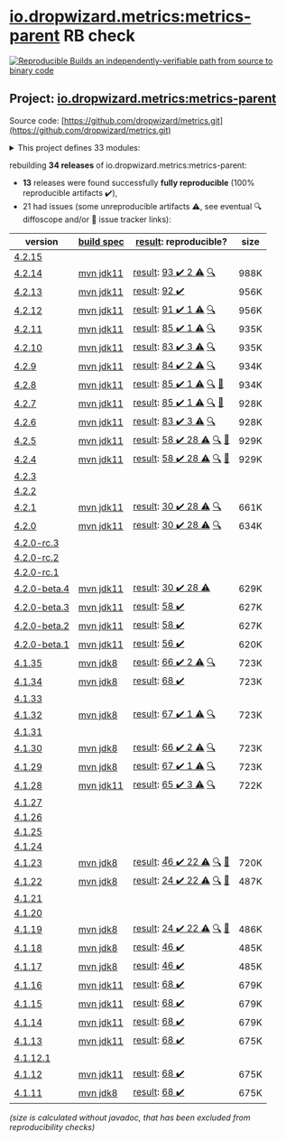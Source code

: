 [io.dropwizard.metrics:metrics-parent](https://search.maven.org/artifact/io.dropwizard.metrics/metrics-parent/) RB check
=======

[![Reproducible Builds](https://reproducible-builds.org/images/logos/rb.svg) an independently-verifiable path from source to binary code](https://reproducible-builds.org/)

## Project: [io.dropwizard.metrics:metrics-parent](https://search.maven.org/artifact/io.dropwizard.metrics/metrics-parent/)

Source code: [https://github.com/dropwizard/metrics.git](https://github.com/dropwizard/metrics.git)

<details><summary>This project defines 33 modules:</summary>

* [io.dropwizard.metrics:metrics-annotation](https://search.maven.org/artifact/io.dropwizard.metrics/metrics-annotation/)
* [io.dropwizard.metrics:metrics-bom](https://search.maven.org/artifact/io.dropwizard.metrics/metrics-bom/)
* [io.dropwizard.metrics:metrics-caffeine](https://search.maven.org/artifact/io.dropwizard.metrics/metrics-caffeine/)
* [io.dropwizard.metrics:metrics-caffeine3](https://search.maven.org/artifact/io.dropwizard.metrics/metrics-caffeine3/)
* [io.dropwizard.metrics:metrics-collectd](https://search.maven.org/artifact/io.dropwizard.metrics/metrics-collectd/)
* [io.dropwizard.metrics:metrics-core](https://search.maven.org/artifact/io.dropwizard.metrics/metrics-core/)
* [io.dropwizard.metrics:metrics-ehcache](https://search.maven.org/artifact/io.dropwizard.metrics/metrics-ehcache/)
* [io.dropwizard.metrics:metrics-graphite](https://search.maven.org/artifact/io.dropwizard.metrics/metrics-graphite/)
* [io.dropwizard.metrics:metrics-healthchecks](https://search.maven.org/artifact/io.dropwizard.metrics/metrics-healthchecks/)
* [io.dropwizard.metrics:metrics-httpasyncclient](https://search.maven.org/artifact/io.dropwizard.metrics/metrics-httpasyncclient/)
* [io.dropwizard.metrics:metrics-httpclient](https://search.maven.org/artifact/io.dropwizard.metrics/metrics-httpclient/)
* [io.dropwizard.metrics:metrics-httpclient5](https://search.maven.org/artifact/io.dropwizard.metrics/metrics-httpclient5/)
* [io.dropwizard.metrics:metrics-jakarta-servlet](https://search.maven.org/artifact/io.dropwizard.metrics/metrics-jakarta-servlet/)
* [io.dropwizard.metrics:metrics-jakarta-servlets](https://search.maven.org/artifact/io.dropwizard.metrics/metrics-jakarta-servlets/)
* [io.dropwizard.metrics:metrics-jcache](https://search.maven.org/artifact/io.dropwizard.metrics/metrics-jcache/)
* [io.dropwizard.metrics:metrics-jdbi](https://search.maven.org/artifact/io.dropwizard.metrics/metrics-jdbi/)
* [io.dropwizard.metrics:metrics-jdbi3](https://search.maven.org/artifact/io.dropwizard.metrics/metrics-jdbi3/)
* [io.dropwizard.metrics:metrics-jersey2](https://search.maven.org/artifact/io.dropwizard.metrics/metrics-jersey2/)
* [io.dropwizard.metrics:metrics-jersey3](https://search.maven.org/artifact/io.dropwizard.metrics/metrics-jersey3/)
* [io.dropwizard.metrics:metrics-jersey31](https://search.maven.org/artifact/io.dropwizard.metrics/metrics-jersey31/)
* [io.dropwizard.metrics:metrics-jetty10](https://search.maven.org/artifact/io.dropwizard.metrics/metrics-jetty10/)
* [io.dropwizard.metrics:metrics-jetty11](https://search.maven.org/artifact/io.dropwizard.metrics/metrics-jetty11/)
* [io.dropwizard.metrics:metrics-jetty9](https://search.maven.org/artifact/io.dropwizard.metrics/metrics-jetty9/)
* [io.dropwizard.metrics:metrics-jmx](https://search.maven.org/artifact/io.dropwizard.metrics/metrics-jmx/)
* [io.dropwizard.metrics:metrics-json](https://search.maven.org/artifact/io.dropwizard.metrics/metrics-json/)
* [io.dropwizard.metrics:metrics-jvm](https://search.maven.org/artifact/io.dropwizard.metrics/metrics-jvm/)
* [io.dropwizard.metrics:metrics-log4j2](https://search.maven.org/artifact/io.dropwizard.metrics/metrics-log4j2/)
* [io.dropwizard.metrics:metrics-logback](https://search.maven.org/artifact/io.dropwizard.metrics/metrics-logback/)
* [io.dropwizard.metrics:metrics-logback13](https://search.maven.org/artifact/io.dropwizard.metrics/metrics-logback13/)
* [io.dropwizard.metrics:metrics-logback14](https://search.maven.org/artifact/io.dropwizard.metrics/metrics-logback14/)
* [io.dropwizard.metrics:metrics-parent](https://search.maven.org/artifact/io.dropwizard.metrics/metrics-parent/)
* [io.dropwizard.metrics:metrics-servlet](https://search.maven.org/artifact/io.dropwizard.metrics/metrics-servlet/)
* [io.dropwizard.metrics:metrics-servlets](https://search.maven.org/artifact/io.dropwizard.metrics/metrics-servlets/)
</details>

rebuilding **34 releases** of io.dropwizard.metrics:metrics-parent:
- **13** releases were found successfully **fully reproducible** (100% reproducible artifacts :heavy_check_mark:),
- 21 had issues (some unreproducible artifacts :warning:, see eventual :mag: diffoscope and/or :memo: issue tracker links):

| version | [build spec](/BUILDSPEC.md) | [result](https://reproducible-builds.org/docs/jvm/): reproducible? | size |
| -- | --------- | ------ | -- |
| [4.2.15](https://search.maven.org/artifact/io.dropwizard.metrics/metrics-parent/4.2.15/pom) | | | |
| [4.2.14](https://search.maven.org/artifact/io.dropwizard.metrics/metrics-parent/4.2.14/pom) | [mvn jdk11](dropwizard-metrics-4.2.14.buildspec) | [result](metrics-parent-4.2.14.buildinfo): [93 :heavy_check_mark:  2 :warning:](metrics-parent-4.2.14.buildcompare) [:mag:](metrics-parent-4.2.14.diffoscope) | 988K |
| [4.2.13](https://search.maven.org/artifact/io.dropwizard.metrics/metrics-parent/4.2.13/pom) | [mvn jdk11](dropwizard-metrics-4.2.13.buildspec) | [result](metrics-parent-4.2.13.buildinfo): [92 :heavy_check_mark: ](metrics-parent-4.2.13.buildcompare) | 956K |
| [4.2.12](https://search.maven.org/artifact/io.dropwizard.metrics/metrics-parent/4.2.12/pom) | [mvn jdk11](dropwizard-metrics-4.2.12.buildspec) | [result](metrics-parent-4.2.12.buildinfo): [91 :heavy_check_mark:  1 :warning:](metrics-parent-4.2.12.buildcompare) [:mag:](metrics-parent-4.2.12.diffoscope) | 956K |
| [4.2.11](https://search.maven.org/artifact/io.dropwizard.metrics/metrics-parent/4.2.11/pom) | [mvn jdk11](dropwizard-metrics-4.2.11.buildspec) | [result](metrics-parent-4.2.11.buildinfo): [85 :heavy_check_mark:  1 :warning:](metrics-parent-4.2.11.buildcompare) [:mag:](metrics-parent-4.2.11.diffoscope) | 935K |
| [4.2.10](https://search.maven.org/artifact/io.dropwizard.metrics/metrics-parent/4.2.10/pom) | [mvn jdk11](dropwizard-metrics-4.2.10.buildspec) | [result](metrics-parent-4.2.10.buildinfo): [83 :heavy_check_mark:  3 :warning:](metrics-parent-4.2.10.buildcompare) [:mag:](metrics-parent-4.2.10.diffoscope) | 935K |
| [4.2.9](https://search.maven.org/artifact/io.dropwizard.metrics/metrics-parent/4.2.9/pom) | [mvn jdk11](dropwizard-metrics-4.2.9.buildspec) | [result](metrics-parent-4.2.9.buildinfo): [84 :heavy_check_mark:  2 :warning:](metrics-parent-4.2.9.buildcompare) [:mag:](metrics-parent-4.2.9.diffoscope) | 934K |
| [4.2.8](https://search.maven.org/artifact/io.dropwizard.metrics/metrics-parent/4.2.8/pom) | [mvn jdk11](dropwizard-metrics-4.2.8.buildspec) | [result](metrics-parent-4.2.8.buildinfo): [85 :heavy_check_mark:  1 :warning:](metrics-parent-4.2.8.buildcompare) [:mag:](metrics-parent-4.2.8.diffoscope) [:memo:](https://github.com/dropwizard/metrics/pull/2601) | 934K |
| [4.2.7](https://search.maven.org/artifact/io.dropwizard.metrics/metrics-parent/4.2.7/pom) | [mvn jdk11](dropwizard-metrics-4.2.7.buildspec) | [result](metrics-parent-4.2.7.buildinfo): [85 :heavy_check_mark:  1 :warning:](metrics-parent-4.2.7.buildcompare) [:mag:](metrics-parent-4.2.7.diffoscope) [:memo:](https://issues.apache.org/jira/browse/FELIX-6496) | 928K |
| [4.2.6](https://search.maven.org/artifact/io.dropwizard.metrics/metrics-parent/4.2.6/pom) | [mvn jdk11](dropwizard-metrics-4.2.6.buildspec) | [result](metrics-parent-4.2.6.buildinfo): [83 :heavy_check_mark:  3 :warning:](metrics-parent-4.2.6.buildcompare) [:mag:](metrics-parent-4.2.6.diffoscope) | 928K |
| [4.2.5](https://search.maven.org/artifact/io.dropwizard.metrics/metrics-parent/4.2.5/pom) | [mvn jdk11](dropwizard-metrics-4.2.5.buildspec) | [result](metrics-parent-4.2.5.buildinfo): [58 :heavy_check_mark:  28 :warning:](metrics-parent-4.2.5.buildcompare) [:mag:](metrics-parent-4.2.5.diffoscope) [:memo:](https://issues.apache.org/jira/browse/FELIX-6404) | 929K |
| [4.2.4](https://search.maven.org/artifact/io.dropwizard.metrics/metrics-parent/4.2.4/pom) | [mvn jdk11](dropwizard-metrics-4.2.4.buildspec) | [result](metrics-parent-4.2.4.buildinfo): [58 :heavy_check_mark:  28 :warning:](metrics-parent-4.2.4.buildcompare) [:mag:](metrics-parent-4.2.4.diffoscope) [:memo:](https://issues.apache.org/jira/browse/FELIX-6404) | 929K |
| [4.2.3](https://search.maven.org/artifact/io.dropwizard.metrics/metrics-parent/4.2.3/pom) | | | |
| [4.2.2](https://search.maven.org/artifact/io.dropwizard.metrics/metrics-parent/4.2.2/pom) | | | |
| [4.2.1](https://search.maven.org/artifact/io.dropwizard.metrics/metrics-parent/4.2.1/pom) | [mvn jdk11](dropwizard-metrics-4.2.1.buildspec) | [result](metrics-parent-4.2.1.buildinfo): [30 :heavy_check_mark:  28 :warning:](metrics-parent-4.2.1.buildcompare) [:mag:](metrics-parent-4.2.1.diffoscope) | 661K |
| [4.2.0](https://search.maven.org/artifact/io.dropwizard.metrics/metrics-parent/4.2.0/pom) | [mvn jdk11](dropwizard-metrics-4.2.0.buildspec) | [result](metrics-parent-4.2.0.buildinfo): [30 :heavy_check_mark:  28 :warning:](metrics-parent-4.2.0.buildcompare) [:mag:](metrics-parent-4.2.0.diffoscope) | 634K |
| [4.2.0-rc.3](https://search.maven.org/artifact/io.dropwizard.metrics/metrics-parent/4.2.0-rc.3/pom) | | | |
| [4.2.0-rc.2](https://search.maven.org/artifact/io.dropwizard.metrics/metrics-parent/4.2.0-rc.2/pom) | | | |
| [4.2.0-rc.1](https://search.maven.org/artifact/io.dropwizard.metrics/metrics-parent/4.2.0-rc.1/pom) | | | |
| [4.2.0-beta.4](https://search.maven.org/artifact/io.dropwizard.metrics/metrics-parent/4.2.0-beta.4/pom) | [mvn jdk11](dropwizard-metrics-4.2.0-beta.4.buildspec) | [result](metrics-parent-4.2.0-beta.4.buildinfo): [30 :heavy_check_mark:  28 :warning:](metrics-parent-4.2.0-beta.4.buildcompare) | 629K |
| [4.2.0-beta.3](https://search.maven.org/artifact/io.dropwizard.metrics/metrics-parent/4.2.0-beta.3/pom) | [mvn jdk11](dropwizard-metrics-4.2.0-beta.3.buildspec) | [result](metrics-servlets-4.2.0-beta.3.buildinfo): [58 :heavy_check_mark: ](metrics-servlets-4.2.0-beta.3.buildcompare) | 627K |
| [4.2.0-beta.2](https://search.maven.org/artifact/io.dropwizard.metrics/metrics-parent/4.2.0-beta.2/pom) | [mvn jdk11](dropwizard-metrics-4.2.0-beta.2.buildspec) | [result](metrics-servlets-4.2.0-beta.2.buildinfo): [58 :heavy_check_mark: ](metrics-servlets-4.2.0-beta.2.buildcompare) | 627K |
| [4.2.0-beta.1](https://search.maven.org/artifact/io.dropwizard.metrics/metrics-parent/4.2.0-beta.1/pom) | [mvn jdk11](dropwizard-metrics-4.2.0-beta.1.buildspec) | [result](metrics-servlets-4.2.0-beta.1.buildinfo): [56 :heavy_check_mark: ](metrics-servlets-4.2.0-beta.1.buildcompare) | 620K |
| [4.1.35](https://search.maven.org/artifact/io.dropwizard.metrics/metrics-parent/4.1.35/pom) | [mvn jdk8](dropwizard-metrics-4.1.35.buildspec) | [result](metrics-parent-4.1.35.buildinfo): [66 :heavy_check_mark:  2 :warning:](metrics-parent-4.1.35.buildcompare) [:mag:](metrics-parent-4.1.35.diffoscope) | 723K |
| [4.1.34](https://search.maven.org/artifact/io.dropwizard.metrics/metrics-parent/4.1.34/pom) | [mvn jdk8](dropwizard-metrics-4.1.34.buildspec) | [result](metrics-parent-4.1.34.buildinfo): [68 :heavy_check_mark: ](metrics-parent-4.1.34.buildcompare) | 723K |
| [4.1.33](https://search.maven.org/artifact/io.dropwizard.metrics/metrics-parent/4.1.33/pom) | | | |
| [4.1.32](https://search.maven.org/artifact/io.dropwizard.metrics/metrics-parent/4.1.32/pom) | [mvn jdk8](dropwizard-metrics-4.1.32.buildspec) | [result](metrics-parent-4.1.32.buildinfo): [67 :heavy_check_mark:  1 :warning:](metrics-parent-4.1.32.buildcompare) [:mag:](metrics-parent-4.1.32.diffoscope) | 723K |
| [4.1.31](https://search.maven.org/artifact/io.dropwizard.metrics/metrics-parent/4.1.31/pom) | | | |
| [4.1.30](https://search.maven.org/artifact/io.dropwizard.metrics/metrics-parent/4.1.30/pom) | [mvn jdk8](dropwizard-metrics-4.1.30.buildspec) | [result](metrics-parent-4.1.30.buildinfo): [66 :heavy_check_mark:  2 :warning:](metrics-parent-4.1.30.buildcompare) [:mag:](metrics-parent-4.1.30.diffoscope) | 723K |
| [4.1.29](https://search.maven.org/artifact/io.dropwizard.metrics/metrics-parent/4.1.29/pom) | [mvn jdk8](dropwizard-metrics-4.1.29.buildspec) | [result](metrics-parent-4.1.29.buildinfo): [67 :heavy_check_mark:  1 :warning:](metrics-parent-4.1.29.buildcompare) [:mag:](metrics-parent-4.1.29.diffoscope) | 723K |
| [4.1.28](https://search.maven.org/artifact/io.dropwizard.metrics/metrics-parent/4.1.28/pom) | [mvn jdk11](dropwizard-metrics-4.1.28.buildspec) | [result](metrics-parent-4.1.28.buildinfo): [65 :heavy_check_mark:  3 :warning:](metrics-parent-4.1.28.buildcompare) [:mag:](metrics-parent-4.1.28.diffoscope) | 722K |
| [4.1.27](https://search.maven.org/artifact/io.dropwizard.metrics/metrics-parent/4.1.27/pom) | | | |
| [4.1.26](https://search.maven.org/artifact/io.dropwizard.metrics/metrics-parent/4.1.26/pom) | | | |
| [4.1.25](https://search.maven.org/artifact/io.dropwizard.metrics/metrics-parent/4.1.25/pom) | | | |
| [4.1.24](https://search.maven.org/artifact/io.dropwizard.metrics/metrics-parent/4.1.24/pom) | | | |
| [4.1.23](https://search.maven.org/artifact/io.dropwizard.metrics/metrics-parent/4.1.23/pom) | [mvn jdk8](dropwizard-metrics-4.1.23.buildspec) | [result](metrics-servlets-4.1.23.buildinfo): [46 :heavy_check_mark:  22 :warning:](metrics-servlets-4.1.23.buildcompare) [:mag:](metrics-parent-4.1.23.diffoscope) [:memo:](https://issues.apache.org/jira/browse/FELIX-6404) | 720K |
| [4.1.22](https://search.maven.org/artifact/io.dropwizard.metrics/metrics-parent/4.1.22/pom) | [mvn jdk8](dropwizard-metrics-4.1.22.buildspec) | [result](metrics-servlets-4.1.22.buildinfo): [24 :heavy_check_mark:  22 :warning:](metrics-servlets-4.1.22.buildcompare) [:mag:](metrics-parent-4.1.22.diffoscope) [:memo:](https://issues.apache.org/jira/browse/FELIX-6404) | 487K |
| [4.1.21](https://search.maven.org/artifact/io.dropwizard.metrics/metrics-parent/4.1.21/pom) | | | |
| [4.1.20](https://search.maven.org/artifact/io.dropwizard.metrics/metrics-parent/4.1.20/pom) | | | |
| [4.1.19](https://search.maven.org/artifact/io.dropwizard.metrics/metrics-parent/4.1.19/pom) | [mvn jdk8](dropwizard-metrics-4.1.19.buildspec) | [result](metrics-servlets-4.1.19.buildinfo): [24 :heavy_check_mark:  22 :warning:](metrics-servlets-4.1.19.buildcompare) [:mag:](https://github.com/jvm-repo-rebuild/reproducible-central/blob/master/content/io/dropwizard/metrics/dropwizard-metrics-4.1.19.diffoscope) [:memo:](https://issues.apache.org/jira/browse/FELIX-6404) | 486K |
| [4.1.18](https://search.maven.org/artifact/io.dropwizard.metrics/metrics-parent/4.1.18/pom) | [mvn jdk8](dropwizard-metrics-4.1.18.buildspec) | [result](metrics-servlets-4.1.18.buildinfo): [46 :heavy_check_mark: ](metrics-servlets-4.1.18.buildcompare) | 485K |
| [4.1.17](https://search.maven.org/artifact/io.dropwizard.metrics/metrics-parent/4.1.17/pom) | [mvn jdk8](dropwizard-metrics-4.1.17.buildspec) | [result](metrics-servlets-4.1.17.buildinfo): [46 :heavy_check_mark: ](metrics-servlets-4.1.17.buildcompare) | 485K |
| [4.1.16](https://search.maven.org/artifact/io.dropwizard.metrics/metrics-parent/4.1.16/pom) | [mvn jdk11](dropwizard-metrics-4.1.16.buildspec) | [result](metrics-servlets-4.1.16.buildinfo): [68 :heavy_check_mark: ](metrics-servlets-4.1.16.buildcompare) | 679K |
| [4.1.15](https://search.maven.org/artifact/io.dropwizard.metrics/metrics-parent/4.1.15/pom) | [mvn jdk11](dropwizard-metrics-4.1.15.buildspec) | [result](metrics-servlets-4.1.15.buildinfo): [68 :heavy_check_mark: ](metrics-servlets-4.1.15.buildcompare) | 679K |
| [4.1.14](https://search.maven.org/artifact/io.dropwizard.metrics/metrics-parent/4.1.14/pom) | [mvn jdk11](dropwizard-metrics-4.1.14.buildspec) | [result](metrics-servlets-4.1.14.buildinfo): [68 :heavy_check_mark: ](metrics-servlets-4.1.14.buildcompare) | 679K |
| [4.1.13](https://search.maven.org/artifact/io.dropwizard.metrics/metrics-parent/4.1.13/pom) | [mvn jdk11](dropwizard-metrics-4.1.13.buildspec) | [result](metrics-servlets-4.1.13.buildinfo): [68 :heavy_check_mark: ](metrics-servlets-4.1.13.buildcompare) | 675K |
| [4.1.12.1](https://search.maven.org/artifact/io.dropwizard.metrics/metrics-parent/4.1.12.1/pom) | | | |
| [4.1.12](https://search.maven.org/artifact/io.dropwizard.metrics/metrics-parent/4.1.12/pom) | [mvn jdk11](dropwizard-metrics-4.1.12.buildspec) | [result](metrics-servlets-4.1.12.buildinfo): [68 :heavy_check_mark: ](metrics-servlets-4.1.12.buildcompare) | 675K |
| [4.1.11](https://search.maven.org/artifact/io.dropwizard.metrics/metrics-parent/4.1.11/pom) | [mvn jdk8](dropwizard-metrics-4.1.11.buildspec) | [result](metrics-servlets-4.1.11.buildinfo): [68 :heavy_check_mark: ](metrics-servlets-4.1.11.buildcompare) | 675K |

<i>(size is calculated without javadoc, that has been excluded from reproducibility checks)</i>
